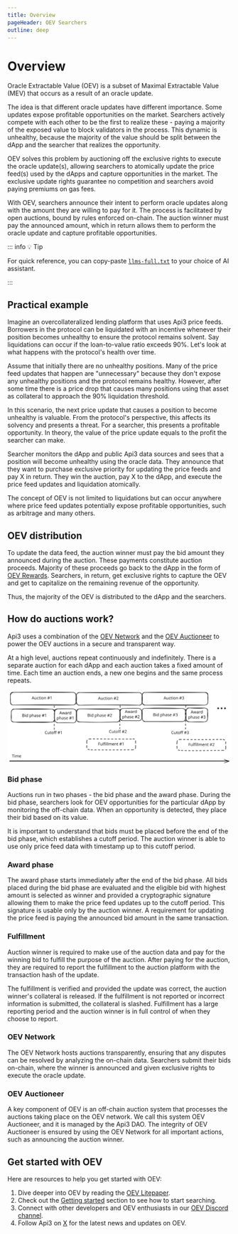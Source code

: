 ```yaml
---
title: Overview
pageHeader: OEV Searchers
outline: deep
---
```


<PageHeader/>

# Overview

Oracle Extractable Value (OEV) is a subset of Maximal Extractable Value (MEV) that occurs as a result of an oracle update.

The idea is that different oracle updates have different importance.
Some updates expose profitable opportunities on the market. Searchers actively compete
with each other to be the first to realize these - paying a majority of the exposed value
to block validators in the process. This dynamic is unhealthy, because the
majority of the value should be split between the dApp and the searcher that
realizes the opportunity.

OEV solves this problem by auctioning off the exclusive rights to execute the
oracle update(s), allowing searchers to atomically update the price feed(s) used
by the dApps and capture opportunities in the market. The exclusive update
rights guarantee no competition and searchers avoid paying premiums on gas fees.

With OEV, searchers announce their intent to perform oracle updates along with
the amount they are willing to pay for it. The process is facilitated by open auctions,
bound by rules enforced on-chain. The auction winner must pay the announced
amount, which in return allows them to perform the oracle update and capture
profitable opportunities.

::: info 💡 Tip

For quick reference, you can copy-paste [`llms-full.txt`](https://docs.api3.org/llms-full.txt) to your choice of AI assistant.

:::

## Practical example

Imagine an overcollateralized lending platform that uses Api3 price feeds.
Borrowers in the protocol can be liquidated with an incentive whenever their
position becomes unhealthy to ensure the protocol remains solvent. Say
liquidations can occur if the loan-to-value ratio exceeds 90%. Let's look at
what happens with the protocol's health over time.

Assume that initially there are no unhealthy positions. Many of the price feed
updates that happen are "unnecessary" because they don't expose any unhealthy
positions and the protocol remains healthy. However, after some time there is a
price drop that causes many positions using that asset as collateral to approach
the 90% liquidation threshold.

In this scenario, the next price update that causes a position to become
unhealthy is valuable. From the protocol's perspective, this affects its
solvency and presents a threat. For a searcher, this presents a
profitable opportunity. In theory, the value of the price update equals to the
profit the searcher can make.

Searcher monitors the dApp and public Api3 data sources and sees that a position will become unhealthy
using the oracle data. They announce that they want to purchase exclusive
priority for updating the price feeds and pay X in return. They win the auction,
pay X to the dApp, and execute the price feed updates and liquidation
atomically.

The concept of OEV is not limited to liquidations but can occur anywhere where
price feed updates potentially expose profitable opportunities, such as
arbitrage and many others.

## OEV distribution

To update the data feed, the auction winner must pay the bid amount they
announced during the auction. These payments constitute auction proceeds. Majority of these proceeds go back to the dApp in the form of [OEV Rewards](/dapps/oev-rewards/). Searchers, in return, get exclusive rights to capture
the OEV and get to capitalize on the remaining revenue of the opportunity.

Thus, the majority of the OEV is distributed to the dApp and the
searchers.

## How do auctions work?

Api3 uses a combination of the [OEV Network](#oev-network) and the
[OEV Auctioneer](#oev-auctioneer) to power the OEV auctions in a secure and
transparent way.

At a high level, auctions repeat continuously and indefinitely. There is a
separate auction for each dApp and each auction takes a fixed amount of time. Each time an auction ends, a new one begins and the same process
repeats.

<!-- NOTE: Source = https://excalidraw.com/#json=VHSz5AhV0HA88hUvabVJv,AhhEkjO7HE_4MOqbkrBGsw -->
<img src="./auctions-overview.svg" />

### Bid phase

Auctions run in two phases - the bid phase and the award phase. During the
bid phase, searchers look for OEV opportunities for the particular dApp
by monitoring the off-chain data. When an opportunity is detected, they
place their bid based on its value.

It is important to understand that bids must be placed before the end of the bid phase, which establishes a cutoff period. The auction winner is able to use only price feed data with timestamp up to this cutoff period.

### Award phase

The award phase starts immediately after the end of the bid phase. All bids placed during the bid phase are evaluated and the eligible bid with highest amount is selected as winner and provided a cryptographic signature allowing them to make the price feed updates up to the cutoff period. This signature is usable only by the auction winner. A requirement for updating the price feed is paying the announced bid amount in the same transaction.

### Fulfillment

Auction winner is required to make use of the auction data and pay for the winning bid to fulfill the purpose of the auction. After paying for the auction, they are required to report the fulfillment to the auction platform with the transaction hash of the update.

The fulfillment is verified and provided the update was correct, the auction winner's collateral is released. If the fulfillment is not reported or incorrect information is submitted, the collateral is slashed. Fulfillment has a large reporting period and the auction winner is in full control of when they choose to report.

### OEV Network

The OEV Network hosts auctions transparently, ensuring that any disputes can be
resolved by analyzing the on-chain data. Searchers submit their bids on-chain,
where the winner is announced and given exclusive rights to execute the oracle
update.

### OEV Auctioneer

A key component of OEV is an off-chain auction system that processes the
auctions taking place on the OEV network. We call this system OEV Auctioneer,
and it is managed by the Api3 DAO. The integrity of OEV Auctioneer is ensured by
using the OEV Network for all important actions, such as announcing the auction
winner.

## Get started with OEV

Here are resources to help you get started with OEV:

1. Dive deeper into OEV by reading the
   [OEV Litepaper](https://raw.githubusercontent.com/api3dao/oev-litepaper/main/oev-litepaper.pdf).
2. Check out the [Getting started](/oev-searchers/in-depth/) section to see how
   to start searching.
3. Connect with other developers and OEV enthusiasts in our
   [OEV Discord channel](https://discord.com/channels/758003776174030948/1062909222347603989).
4. Follow Api3 on [X](https://x.com/api3dao) for the latest news and updates on
   OEV.

